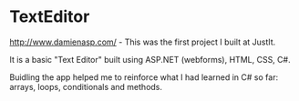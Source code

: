 # TextEditor

http://www.damienasp.com/ - This was the first project I built at JustIt. 

It is a basic "Text Editor" built using ASP.NET (webforms), HTML, CSS, C#.

Buidling the app helped me to reinforce what I had learned in C# so far: arrays, loops, conditionals and methods. 
